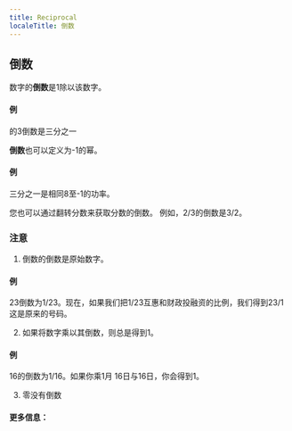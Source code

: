 ```yaml
---
title: Reciprocal
localeTitle: 倒数
---
```

## 倒数

数字的**倒数**是1除以该数字。

#### 例

的3倒数是三分之一

**倒数**也可以定义为-1的幂。

#### 例

三分之一是相同8至-1的功率。

您也可以通过翻转分数来获取分数的倒数。 例如，2/3的倒数是3/2。

### 注意

1.  倒数的倒数是原始数字。

#### 例

23倒数为1/23。现在，如果我们把1/23互惠和财政投融资的比例，我们得到23/1这是原来的号码。

2.  如果将数字乘以其倒数，则总是得到1。

#### 例

16的倒数为1/16。如果你乘1月 16日与16日，你会得到1。

3.  零没有倒数

#### 更多信息：